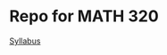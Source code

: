 # Repo for MATH 320

[Syllabus](https://github.com/jlursenbach/CSUF-MATH-320/blob/main/data/Syllabus320Fall2022.pdf)

